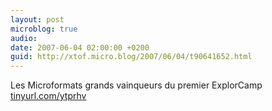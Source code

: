 ```yaml
---
layout: post
microblog: true
audio: 
date: 2007-06-04 02:00:00 +0200
guid: http://xtof.micro.blog/2007/06/04/t90641652.html
---
```

Les Microformats grands vainqueurs du premier ExplorCamp [tinyurl.com/ytprhv](http://tinyurl.com/ytprhv)
